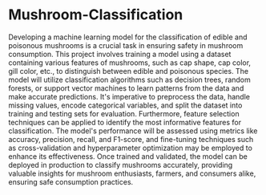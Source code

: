 # Mushroom-Classification
Developing a machine learning model for the classification of edible and poisonous mushrooms is a crucial task in ensuring safety in mushroom consumption. This project involves training a model using a dataset containing various features of mushrooms, such as cap shape, cap color, gill color, etc., to distinguish between edible and poisonous species. The model will utilize classification algorithms such as decision trees, random forests, or support vector machines to learn patterns from the data and make accurate predictions. It's imperative to preprocess the data, handle missing values, encode categorical variables, and split the dataset into training and testing sets for evaluation. Furthermore, feature selection techniques can be applied to identify the most informative features for classification. The model's performance will be assessed using metrics like accuracy, precision, recall, and F1-score, and fine-tuning techniques such as cross-validation and hyperparameter optimization may be employed to enhance its effectiveness. Once trained and validated, the model can be deployed in production to classify mushrooms accurately, providing valuable insights for mushroom enthusiasts, farmers, and consumers alike, ensuring safe consumption practices.
